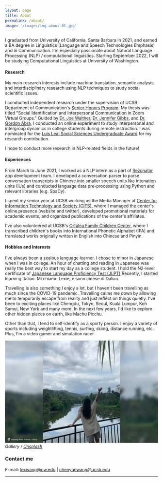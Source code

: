 ```yaml
---
layout: page
title: About
permalink: /about/
image: '/images/img-about-01.jpg'
---
```


I graduated from University of California, Santa Barbara in 2021, and earned a BA degree in Linguistics (Language and Speech Technologies Emphasis) and in Communication. I'm especially passionate about Natural Language Processing (NLP) / computational linguistics.  Starting September 2022, I will be studying Computational Linguistics at University of Washington.

#### Research
My main research interests include machine translation, semantic analysis, and interdisciplinary research using NLP techniques to study social scientific issues.

I conducted independent research under the supervision of UCSB Department of Communication's [Senior Honors Program](https://www.comm.ucsb.edu/undergrad/senior-honors). My thesis was titled "Social Identification and Interpersonal Communication in Zoom Virtual Groups." Guided by [Dr. Joe Walther](https://www.comm.ucsb.edu/people/joe-walther), [Dr. Jennifer Gibbs](https://www.comm.ucsb.edu/people/jennifer-gibbs), and [Dr. Gordon Abra](https://www.comm.ucsb.edu/people/gordon-abra), I conducted an online experiment to study interpersonal and intergroup dynamics in college students during remote instruction. I was nominated for the [Luis Leal Social Sciences Undergraduate Award](https://www.news.ucsb.edu/topics/luis-leal-award) for my research contribution.

I hope to conduct more research in NLP-related fields in the future!
#### Experiences
From March to June 2021, I worked as a NLP intern as a part of [Rezonator](https://rezonator.com/) app development team. I developed a conversation parser to parse conversation transcripts in Chinese into smaller speech units like intonation units (IUs) and conducted language data pre-processing using Python and relevant libraries (e.g. SpaCy).

I spent my senior year at UCSB working as the Media Manager at [Center for Information Technology and Society (CITS)](https://cits.ucsb.edu/), where I managed the center's online presence (website and twitter), developed promotional materials for academic events, and organized publications of the center's affiliates. 

I've also volunteered at UCSB's [Orfalea Family Children Center](https://childrenscenter.sa.ucsb.edu/programs-curriculum/ofcc), where I transcribed children's books into International Phonetic Alphabet (IPA) and translated works originally written in English into Chinese and Pinyin.
#### Hobbies and Interests
I've always been a zealous language learner. I chose to minor in Japanese when I was in college. An hour of chatting and reading in Japanese was really the best way to start my day as a college student. I hold the N2-level certificate of [Japanese Language Proficiency Test (JLPT)](https://www.jlpt.jp/e/) Recently, I started learning Italian. Mi chiamo Lexie, e sono cinese di Dalian.

Travelling is also something I enjoy a lot, but I haven't been travelling as much since the COVID-19 pandemic. Travelling calms me down by allowing me to temporarily escape from reality and just reflect on things quietly. I've been to exciting places like Chengdu, Tokyo, Seoul, Kuala Lumpur, Koh Samui, New York and many more. In the next few years, I'd like to explore other hidden places on earth, like Machu Picchu.

Other than that, I tend to self-identify as a sporty person. I enjoy a variety of sports including weightlifting, tennis, surfing, skiing, distance running, etc. Plus, I'm a video gamer and simulation racer.

<div class="gallery-box">
  <div class="gallery">
    <img src="/images/img-hainan.png">
  </div>
  <em>Gallery / <a href="https://unsplash.com/" target="_blank">Unsplash</a></em>
</div>

### Contact me

E-mail: [lexwang@uw.edu](lexwang@uw.edu) | [chenyuewang@ucsb.edu](chenyuewang@ucsb.edu) 


***